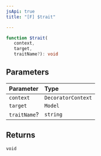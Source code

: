 ```yaml
---
jsApi: true
title: "[F] $trait"

---
```

```ts
function $trait(
   context, 
   target, 
   traitName?): void
```

## Parameters

| Parameter | Type |
| :------ | :------ |
| `context` | `DecoratorContext` |
| `target` | `Model` |
| `traitName`? | `string` |

## Returns

`void`
